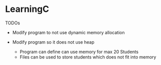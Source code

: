 # LearningC

TODOs
- Modify program to not use dynamic memory allocation

- Modify program so it does not use heap
  - Program can define can use memory for max 20 Students
  - Files can be used to store students which does not fit into memory
